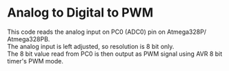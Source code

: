 <h1>Analog to Digital to PWM</h1>

This code reads the analog input on PC0 (ADC0) pin on Atmega328P/ Atmega328PB.</br>
The analog input is left adjusted, so resolution is 8 bit only. </br>
The 8 bit value read from PC0 is then output as PWM signal using AVR 8 bit timer's PWM mode.</br>
